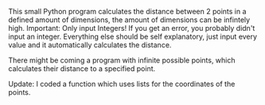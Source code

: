 This small Python program calculates the distance between 2 points in a defined amount of dimensions, the amount of dimensions can be infintely high.
Important: Only input Integers! If you get an error, you probably didn't input an integer.
Everything else should be self explanatory, just input every value and it automatically calculates the distance.

There might be coming a program with infinite possible points, which calculates their distance to a specified point.

Update: I coded a function which uses lists for the coordinates of the points.
